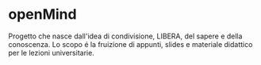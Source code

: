 # openMind

Progetto che nasce dall'idea di condivisione, LIBERA, del sapere e della conoscenza.
Lo scopo é la fruizione di appunti, slides e materiale didattico per le lezioni universitarie.
